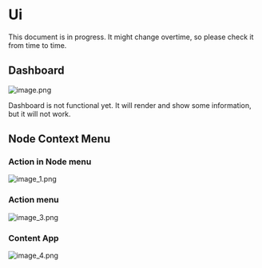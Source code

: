 # Ui 
This document is in progress. It might change overtime, so please check it from time to time.
## Dashboard
![image.png](image.png)
<warning>
    <p>
        Dashboard is not functional yet. It will render and show some information, but it will not work.
    </p>
</warning>
## Node Context Menu
### Action in Node menu
![image_1.png](image_1.png)
### Action menu
![image_3.png](image_3.png)
### Content App
![image_4.png](image_4.png)